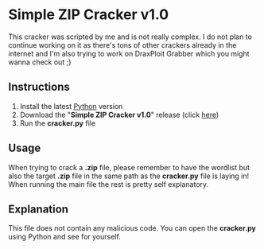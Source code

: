 # Simple ZIP Cracker v1.0
  
This cracker was scripted by me and is not really complex. I do not plan to continue working on it as there's tons of other crackers already in the internet and I'm also trying to work on DraxPloit Grabber which you might wanna check out ;)  

## Instructions
1. Install the latest [Python](https://www.python.org) version
2. Download the "**Simple ZIP Cracker v1.0**" release (click [here](https://github.com/DraxFM/Simple-ZIP-Cracker/releases/download/manually/Simple-ZIP-Cracker.zip))
3. Run the **cracker.py** file

## Usage
When trying to crack a **.zip** file, please remember to have the wordlist but also the target **.zip** file in the same path as the **cracker.py** file is laying in!  
When running the main file the rest is pretty self explanatory.

## Explanation
This file does not contain any malicious code. You can open the **cracker.py** using Python and see for yourself.
